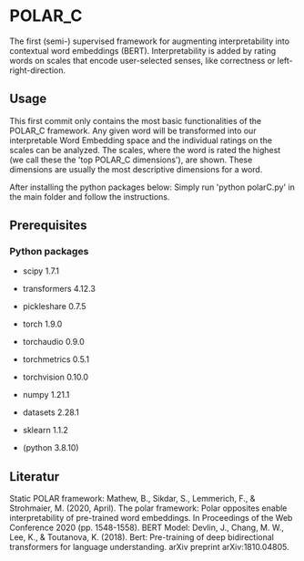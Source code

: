 # POLAR_C
The first (semi-) supervised framework for augmenting interpretability into contextual word embeddings (BERT).
Interpretability is added by rating words on scales that encode user-selected senses, like correctness or left-right-direction.

## Usage
This first commit only contains the most basic functionalities of the POLAR_C framework.
Any given word will be transformed into our interpretable Word Embedding space and the individual ratings on the scales can be analyzed.
The scales, where the word is rated the highest (we call these the 'top POLAR_C dimensions'), are shown.
These dimensions are usually the most descriptive dimensions for a word.

After installing the python packages below:
Simply run 'python polarC.py' in the main folder and follow the instructions.

## Prerequisites
### Python packages
* scipy 1.7.1
* transformers 4.12.3
* pickleshare 0.7.5
* torch 1.9.0
* torchaudio 0.9.0
* torchmetrics 0.5.1
* torchvision 0.10.0
* numpy 1.21.1
* datasets 2.28.1
* sklearn 1.1.2

* (python 3.8.10)



## Literatur
Static POLAR framework:
Mathew, B., Sikdar, S., Lemmerich, F., & Strohmaier, M. (2020, April). The polar framework: Polar opposites enable interpretability of pre-trained word embeddings. In Proceedings of the Web Conference 2020 (pp. 1548-1558).
BERT Model:
Devlin, J., Chang, M. W., Lee, K., & Toutanova, K. (2018). Bert: Pre-training of deep bidirectional transformers for language understanding. arXiv preprint arXiv:1810.04805.
